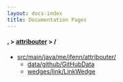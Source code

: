 ```yaml
---
layout: docs-index
title: Documentation Pages
---
```

#### [.](./../index) > [attribouter](./index) > **/**

- [src/main/java/me/jfenn/attribouter/](src/main/java/me/jfenn/attribouter)
	- [data/github/GitHubData](src/main/java/me/jfenn/attribouter/data/github/GitHubData)
	- [wedges/link/LinkWedge](src/main/java/me/jfenn/attribouter/wedges/link/LinkWedge)
